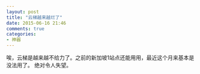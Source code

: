 ```yaml
---
layout: post
title: "云梯越来越烂了"
date: 2015-06-16 21:46
comments: true
categories:
- 神器
---
```


唉，云梯是越来越不给力了。之前的新加坡1站点还能用用，最近这个月来基本是没法用了。
绝对令人失望。
